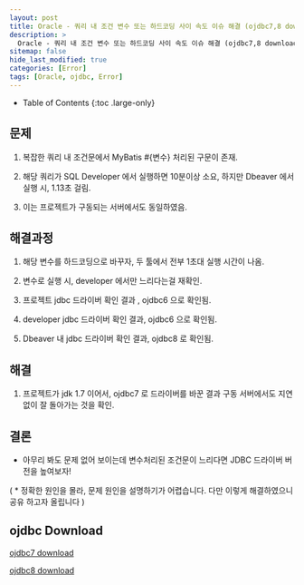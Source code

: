 ```yaml
---
layout: post
title: Oracle - 쿼리 내 조건 변수 또는 하드코딩 사이 속도 이슈 해결 (ojdbc7,8 download)
description: >
  Oracle - 쿼리 내 조건 변수 또는 하드코딩 사이 속도 이슈 해결 (ojdbc7,8 download)
sitemap: false
hide_last_modified: true
categories: [Error]
tags: [Oracle, ojdbc, Error]
---
```


- Table of Contents
{:toc .large-only}

## 문제

1. 복잡한 쿼리 내 조건문에서 MyBatis #{변수} 처리된 구문이 존재.

2. 해당 쿼리가 SQL Developer 에서 실행하면 10분이상 소요, 하지만 Dbeaver 에서 실행 시, 1.13초 걸림.

3. 이는 프로젝트가 구동되는 서버에서도 동일하였음.

## 해결과정

1. 해당 변수를 하드코딩으로 바꾸자, 두 툴에서 전부 1초대 실행 시간이 나옴.

2. 변수로 실행 시, developer 에서만 느리다는걸 재확인.

3. 프로젝트 jdbc 드라이버 확인 결과 , ojdbc6 으로 확인됨.

4. developer jdbc 드라이버 확인 결과, ojdbc6 으로 확인됨.

5. Dbeaver 내 jdbc 드라이버 확인 결과, ojdbc8 로 확인됨.

## 해결

1. 프로젝트가 jdk 1.7 이어서, ojdbc7 로 드라이버를 바꾼 결과 구동 서버에서도 지연없이 잘 돌아가는 것을 확인.

## 결론

- 아무리 봐도 문제 없어 보이는데 변수처리된 조건문이 느리다면 JDBC 드라이버 버전을 높여보자!

( \* 정확한 원인을 몰라, 문제 원인을 설명하기가 어렵습니다. 다만 이렇게 해결하였으니 공유 하고자 올립니다 )

## ojdbc Download

[ojdbc7 download](/assets/file/Error/ojdbc7.jar)

[ojdbc8 download](/assets/file/Error/ojdbc8.jar)
